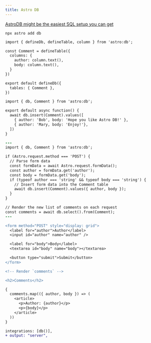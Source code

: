 ```yaml
---
title: Astro DB
---
```


[AstroDB might be the easiest SQL setup you can get](https://www.youtube.com/watch?v=neXtt9HW9-8)

`npx astro add db`

```diff title="db/config.ts"
import { defineDb, defineTable, column } from 'astro:db';

const Comment = defineTable({
  columns: {
    author: column.text(),
    body: column.text(),
  }
})

export default defineDb({
  tables: { Comment },
})
```
```diff title="db/seed.ts"
import { db, Comment } from 'astro:db';

export default async function() {
  await db.insert(Comment).values([
    { author: 'Bob', body: 'Hope you like Astro DB!' },
    { author: 'Mary, body: 'Enjoy!'},
  ])
}
```
```diff title="src/pages/index.astro"
---
import { db, Comment } from 'astro:db';

if (Astro.request.method === 'POST') {
  // Parse form data
  const formData = await Astro.request.formData();
  const author = formData.get('author');
  const body = formData.get('body');
  if (typeof author === 'string' && typeof body === 'string') {
    // Insert form data into the Comment table
    await db.insert(Comment).values({ author, body });
  }
}

// Render the new list of comments on each request
const comments = await db.select().from(Comment);
---

<form method="POST" style="display: grid">
  <label for="author">Author</label>
  <input id="author" name="author" />

  <label for="body">Body</label>
  <textarea id="body" name="body"></textarea>

  <button type="submit">Submit</button>
</form>

<!-- Render `comments` -->

<h2>Comments</h2>

{
  comments.map(({ author, body }) => (
    <article>
      <p>Author: {author}</p>
      <p>{body}</p>
    </article>
  ))
}
```
```diff title=""astro.config.mjs
integrations: [db()],
+ output: "server",